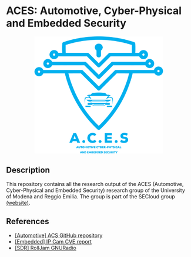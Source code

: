 # ACES: Automotive, Cyber-Physical and Embedded Security

<p style="text-align: center">
<img src="logo.png" width="350px">
</p>

## Description
This repository contains all the research output of the ACES (Automotive, Cyber-Physical and Embedded Security) research group of the University of Modena and Reggio Emilia. The group is part of the SECloud group [(website)](https://secloud.ing.unimore.it).

## References
 - [[Automotive] ACS GitHub repository](https://github.com/SECloudUNIMORE/ACS/)
 - [[Embedded] IP Cam CVE report](Tenda/)
 - [[SDR] RollJam GNURadio](SDR-RollJam-access/)
